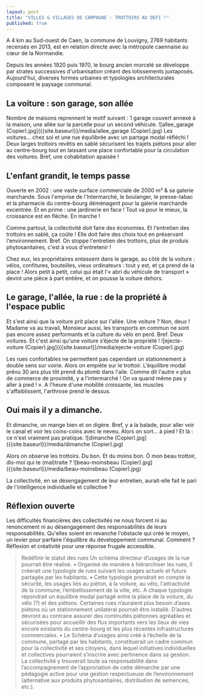 ```yaml
---
layout: post
title: "VILLES & VILLAGES DE CAMPAGNE : TROTTOIRS AU DEFI !"
published: true
---
```


A 4 km au Sud-ouest de Caen, la commune de Louvigny, 2769 habitants recensés en 2013, est en relation directe avec la métropole caennaise au cœur de la Normandie.

Depuis les années 1920 puis 1970, le bourg ancien morcelé se développe par strates successives d'urbanisation créant des lotissements juxtaposés. Aujourd'hui, diverses formes urbaines et typologies architecturales composent le paysage communal.

## La voiture : son garage, son allée
Nombre de maisons reprennent le motif suivant : 
1 garage couvert annexé à la maison, une allée sur la parcelle pour un second véhicule. 
![allee_garage (Copier).jpg]({{site.baseurl}}/media/allee_garage (Copier).jpg)
Les voitures... chez soi et une rue équilibrée avec un partage modal réfléchi !
Deux larges trottoirs revêtis en sablé sécurisent les trajets piétons pour aller au centre-bourg tout en laissant une place confortable pour la circulation des voitures. Bref, une cohabitation apaisée !

## L'enfant grandit, le temps passe
Ouverte en 2002 : une vaste surface commerciale de 2000 m² & sa galerie marchande.
Sous l'emprise de l'Intermarché, le boulanger, le presse-tabac et la pharmacie du centre-bourg déménagent pour la galerie marchande excentrée. Et en prime : une jardinerie en face ! Tout va pour le mieux, la croissance est en flèche. En marche !

Comme partout, la collectivité doit faire des économies. Et l'entretien des trottoirs en sablé, ça coûte ! Elle doit faire des choix tout en préservant l'environnement. Bref. On stoppe l'entretien des trottoirs, plus de produis phytosanitaires, c'est à vous d'entretenir !

Chez eux, les propriétaires entassent dans le garage, au côté de la voiture : vélos, confitures, bouteilles, vieux ordinateurs : tout y est, et ça prend de la place ! Alors petit à petit, celui qui était l'« abri du véhicule de transport » devint une pièce à part entière, et on pousse la voiture dehors.

## Le garage, l'allée, la rue : de la propriété à l'espace public
Et s'est ainsi que la voiture prit place sur l'allée. Une voiture ? Non, deux !
Madame va au travail, Monsieur aussi, les transports en commun ne sont pas encore assez performants et la culture du vélo en perd. Bref. Deux voitures. Et c'est ainsi qu'une voiture s’éjecte de la propriété !
![ejecte-voiture (Copier).jpg]({{site.baseurl}}/media/ejecte-voiture (Copier).jpg)

Les rues confortables ne permettent pas cependant un stationnement à double sens sur voirie. Alors on empiète sur le trottoir. L'équilibre modal prévu 30 ans plus tôt prend du plomb dans l'aile. Comme dit l'autre « plus de commerce de proximité, y a l'intermarché ! On va quand même pas y aller à pied ! ».
A l'heure d'une mobilité croissante, les muscles s'affaiblissent, l'arthrose prend le dessus.

## Oui mais il y a dimanche.
Et dimanche, on mange bien et on digère. Bref, y a la balade, pour aller voir le canal et voir les coins-coins avec le neveu. Alors on sort… à pied ! Et là : ce n'est vraiment pas pratique. 
![dimanche (Copier).jpg]({{site.baseurl}}/media/dimanche (Copier).jpg)

Alors on observe les trottoirs. 
Du bon.
Et du moins bon. Ô mon beau trottoir, dis-moi qui te (mal)traite ?
![beau-moinsbeau (Copier).jpg]({{site.baseurl}}/media/beau-moinsbeau (Copier).jpg)


La collectivité, en se désengagement de leur entretien, aurait-elle fait le pari de l'intelligence individuelle et collective ?

## Réflexion ouverte
Les difficultés financières des collectivités ne nous forcent ni au renoncement ni au désengagement des responsabilités de leurs responsabilités. Qu'elles soient en revanche l'obstacle qui créé le moyen, un levier pour parfaire l'équilibre du développement communal. Comment ? Réflexion et créativité pour une réponse frugale accessible.

> Redéfinir le statut des rues
Un schéma directeur d’usages de la rue pourrait être réalisé. 
• Organisé de manière à hiérarchiser les rues, il créerait une typologie de rues suivant les usages actuels et futurs partagés par les habitants.
•  Cette typologie prendrait en compte la sécurité, les usages liés au piéton, à la voiture, au vélo, l'attractivité de la commune, l’embellissement de la ville, etc. A chaque typologie répondrait un équilibre modal partagé entre la place de la voiture, du vélo (?) et des piétons. Certaines rues n’auraient plus besoin d’axes piétons où un stationnement unilatéral pourrait être installé. D’autres devront au contraire assurer des continuités piétonnes agréables et sécurisées pour accueillir des flux importants vers les lieux de vies encore existants du centre-bourg et les plus récentes infrastructures commerciales.
• Le Schéma d’usages ainsi créé à l’échelle de la commune, partagé par les habitants, constituerait un cadre commun pour la collectivité et ses citoyens, dans lequel initiatives individuelles et collectives pourraient s’inscrire avec pertinence dans sa gestion. La collectivité y trouverait toute sa responsabilité dans l’accompagnement de l’approriation de cette démarche par une pédagogie active pour une gestion respectueuse de l’environnement (alternative aux produits phytosantiaires, distribution de semences, etc.).
